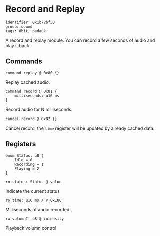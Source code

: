 # Record and Replay

    identifier: 0x1b72bf50
    group: sound
    tags: 8bit, padauk
    
A record and replay module. You can record a few seconds of audio and play it back.

## Commands

    command replay @ 0x80 {}
    
Replay cached audio.
    
    command record @ 0x81 {
        milliseconds: u16 ms
    }
    
Record audio for N milliseconds.

    cancel record @ 0x82 {}
    
Cancel record, the `time` register will be updated by already cached data.

## Registers

    enum Status: u8 {
        Idle = 0
        Recording = 1
        Playing = 2
    }

    ro status: Status @ value

Indicate the current status 

    ro time: u16 ms / @ 0x180
    
Milliseconds of audio recorded.

    rw volumn?: u8 @ intensity

Playback volumn control 

